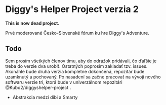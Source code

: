 Diggy's Helper Project verzia 2
================================

__This is now dead project.__

Prvé moderované Česko-Slovenské fórum ku hre Diggy's Adventure.

Todo
----

Sem prosím všetkých členov tímu, aby do odrážok pridávali, čo ďaľšie 
je treba do verzie dva urobiť. Ostatných poprosím zakladať tzv. issues.
Akonáhle bude druhá verzia kompletne dokončená, repozitár bude uzamknutý 
a pochovaný. Po nasadení sa začne pracovať na vývoji nového softwaru 
verzie tri, ktorá bude v univerzálnom repozitári @Kubo2/diggyshelper-project .

 * Abstrakcia medzi dibi a Smarty
